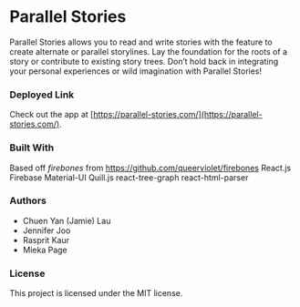 # Parallel Stories

Parallel Stories allows you to read and write stories with the feature to create alternate or parallel storylines. Lay the foundation for the roots of a story or contribute to existing story trees. Don’t hold back in integrating your personal experiences or wild imagination with Parallel Stories!

### Deployed Link
Check out the app at [https://parallel-stories.com/](https://parallel-stories.com/).

### Built With
Based off *firebones* from https://github.com/queerviolet/firebones
React.js
Firebase
Material-UI
Quill.js
react-tree-graph
react-html-parser

### Authors
- Chuen Yan (Jamie) Lau
- Jennifer Joo
- Rasprit Kaur
- Mieka Page

### License
This project is licensed under the MIT license.
